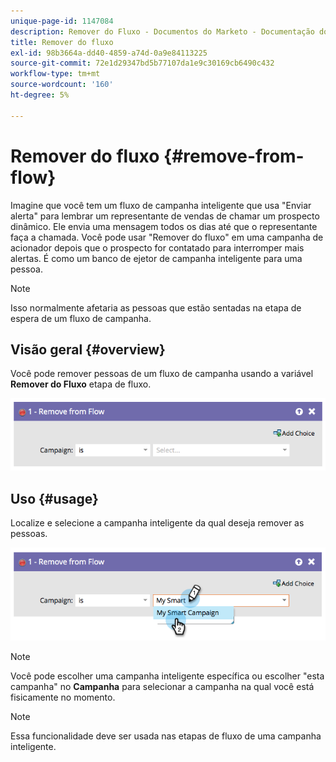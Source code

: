 ```yaml
---
unique-page-id: 1147084
description: Remover do Fluxo - Documentos do Marketo - Documentação do produto
title: Remover do fluxo
exl-id: 98b3664a-dd40-4859-a74d-0a9e84113225
source-git-commit: 72e1d29347bd5b77107da1e9c30169cb6490c432
workflow-type: tm+mt
source-wordcount: '160'
ht-degree: 5%

---
```


# Remover do fluxo {#remove-from-flow}

Imagine que você tem um fluxo de campanha inteligente que usa &quot;Enviar alerta&quot; para lembrar um representante de vendas de chamar um prospecto dinâmico. Ele envia uma mensagem todos os dias até que o representante faça a chamada. Você pode usar &quot;Remover do fluxo&quot; em uma campanha de acionador depois que o prospecto for contatado para interromper mais alertas. É como um banco de ejetor de campanha inteligente para uma pessoa.

>[!NOTE]
>
>Isso normalmente afetaria as pessoas que estão sentadas na etapa de espera de um fluxo de campanha.

## Visão geral {#overview}

Você pode remover pessoas de um fluxo de campanha usando a variável **Remover do Fluxo** etapa de fluxo.

![](assets/image2014-9-22-17-3a10-3a21.png)

## Uso {#usage}

Localize e selecione a campanha inteligente da qual deseja remover as pessoas.

![](assets/image2014-9-22-17-3a10-3a28.png)

>[!NOTE]
>
>Você pode escolher uma campanha inteligente específica ou escolher &quot;esta campanha&quot; no **Campanha** para selecionar a campanha na qual você está fisicamente no momento.

>[!NOTE]
>
>Essa funcionalidade deve ser usada nas etapas de fluxo de uma campanha inteligente.
